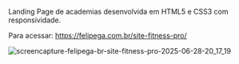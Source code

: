 Landing Page de academias desenvolvida em HTML5 e CSS3 com responsividade.

Para acessar: https://felipega.com.br/site-fitness-pro/

![screencapture-felipega-br-site-fitness-pro-2025-06-28-20_17_19](https://github.com/user-attachments/assets/0585a1aa-e056-45a4-8a4c-5cac6e256c5c)

